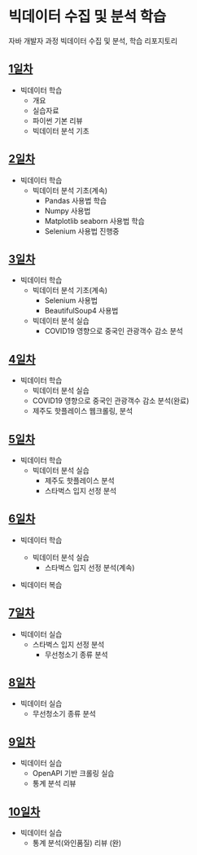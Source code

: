 # 빅데이터 수집 및 분석 학습
자바 개발자 과정 빅데이터 수집 및 분석, 학습 리포지토리

## [1일차](https://github.com/YoonChanWo0/bigdata-analysis-2024/blob/main/Day01.md)
- 빅데이터 학습
    - 개요
    - 실습자료
    - 파이썬 기본 리뷰
    - 빅데이터 분석 기초

## [2일차](https://github.com/YoonChanWo0/bigdata-analysis-2024/blob/main/day02.md)
- 빅데이터 학습
    - 빅데이터 분석 기초(계속)
         - Pandas 사용법 학습
         - Numpy 사용법
         - Matplotlib seaborn 사용법 학습
         - Selenium 사용법 진행중

## [3일차](https://github.com/YoonChanWo0/bigdata-analysis-2024/blob/main/Day03.md)
- 빅데이터 학습
    - 빅데이터 분석 기초(계속)
        - Selenium 사용법
        - BeautifulSoup4 사용법 
    - 빅데이터 분석 실습   
        - COVID19 영향으로 중국인 관광객수 감소 분석

## [4일차](https://github.com/YoonChanWo0/bigdata-analysis-2024/blob/main/Day04.md)
- 빅데이터 학습
    - 빅데이터 분석 실습
    - COVID19 영향으로 중국인 관광객수 감소 분석(완료)
    - 제주도 핫플레이스 웹크롤링, 분석

## [5일차](https://github.com/YoonChanWo0/bigdata-analysis-2024/blob/main/Day05.md)
- 빅데이터 학습
    - 빅데이터 분석 실습
        - 제주도 핫플레이스 분석
        - 스타벅스 입지 선정 분석

## [6일차](https://github.com/YoonChanWo0/bigdata-analysis-2024/blob/main/Day06.md)
- 빅데이터 학습
    - 빅데이터 분석 실습
        - 스타벅스 입지 선정 분석(계속)
 
- 빅데이터 복습

## [7일차](https://github.com/YoonChanWo0/bigdata-analysis-2024/blob/main/Day07.md)
- 빅데이터 실습
    - 스타벅스 입지 선정 분석
        - 무선청소기 종류 분석

## [8일차](https://github.com/YoonChanWo0/bigdata-analysis-2024/blob/main/Day07.md)
- 빅데이터 실습
    - 무선청소기 종류 분석

## [9일차](https://github.com/YoonChanWo0/bigdata-analysis-2024/blob/main/Day09.md)
- 빅데이터 실습
    - OpenAPI 기반 크롤링 실습
    - 통계 분석 리뷰

## [10일차](https://github.com/YoonChanWo0/bigdata-analysis-2024/blob/main/Day10.md)
- 빅데이터 실습
    - 통계 분석(와인품질) 리뷰 (완)
    